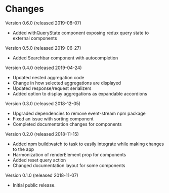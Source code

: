 # Changes

Version 0.6.0 (released 2019-08-07)
* Added withQueryState component exposing redux query state to external components

Version 0.5.0 (released 2019-06-27)
* Added Searchbar component with autocompletion

Version 0.4.0 (released 2019-04-24)
* Updated nested aggregation code
* Change in how selected aggregations are displayed
* Updated response/request serializers
* Added option to display aggregations as expandable accordions

Version 0.3.0 (released 2018-12-05)

* Upgraded dependencies to remove event-stream npm package
* Fixed an issue with sorting component
* Completed documentation changes for components

Version 0.2.0 (released 2018-11-15)

* Added npm build:watch to task to easily integrate while making changes to the app
* Harmonization of renderElement prop for components
* Added reset query action
* Changed documentation layout for some components

Version 0.1.0 (released 2018-11-07)

* Initial public release.
